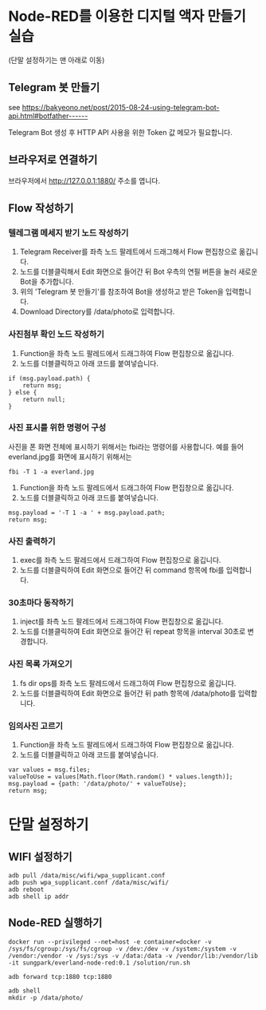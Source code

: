 # Node-RED를 이용한 디지털 액자 만들기 실습

(단말 설정하기는 맨 아래로 이동)

## Telegram 봇 만들기

see https://bakyeono.net/post/2015-08-24-using-telegram-bot-api.html#botfather------

Telegram Bot 생성 후 HTTP API 사용을 위한 Token 값 메모가 필요합니다.

## 브라우저로 연결하기

브라우저에서 http://127.0.0.1:1880/ 주소를 엽니다.

## Flow 작성하기

### 텔레그램 메세지 받기 노드 작성하기

1. Telegram Receiver를 좌측 노드 팔레트에서 드래그해서 Flow 편집창으로 옮깁니다.
1. 노드를 더블클릭해서 Edit 화면으로 들어간 뒤 Bot 우측의 연필 버튼을 눌러 새로운 Bot을 추가합니다.
1. 위의 'Telegram 봇 만들기'를 참조하여 Bot을 생성하고 받은 Token을 입력합니다.
1. Download Directory를 /data/photo로 입력합니다.

### 사진첨부 확인 노드 작성하기

1. Function을 좌측 노드 팔레드에서 드래그하여 Flow 편집창으로 옮깁니다.
1. 노드를 더블클릭하고 아래 코드를 붙여넣습니다.

```
if (msg.payload.path) {
    return msg;
} else {
    return null;
}
```

### 사진 표시를 위한 명령어 구성
사진을 폰 화면 전체에 표시하기 위해서는 fbi라는 명령어를 사용합니다. 예를 들어 everland.jpg를 화면에 표시하기 위해서는

```
fbi -T 1 -a everland.jpg
```

1. Function을 좌측 노드 팔레드에서 드래그하여 Flow 편집창으로 옮깁니다.
1. 노드를 더블클릭하고 아래 코드를 붙여넣습니다.

```
msg.payload = '-T 1 -a ' + msg.payload.path;
return msg;
```

### 사진 출력하기

1. exec를 좌측 노드 팔레드에서 드래그하여 Flow 편집창으로 옮깁니다.
1. 노드를 더블클릭하여 Edit 화면으로 들어간 뒤 command 항목에 fbi를 입력합니다.

### 30초마다 동작하기

1. inject를 좌측 노드 팔레드에서 드래그하여 Flow 편집창으로 옮깁니다.
1. 노드를 더블클릭하여 Edit 화면으로 들어간 뒤 repeat 항목을 interval 30초로 변경합니다.

### 사진 목록 가져오기

1. fs dir ops를 좌측 노드 팔레드에서 드래그하여 Flow 편집창으로 옮깁니다.
1. 노드를 더블클릭하여 Edit 화면으로 들어간 뒤 path 항목에 /data/photo를 입력합니다.

### 임의사진 고르기

1. Function을 좌측 노드 팔레드에서 드래그하여 Flow 편집창으로 옮깁니다.
1. 노드를 더블클릭하고 아래 코드를 붙여넣습니다.

```
var values = msg.files;
valueToUse = values[Math.floor(Math.random() * values.length)];
msg.payload = {path: '/data/photo/' + valueToUse};
return msg;
```

# 단말 설정하기

## WIFI 설정하기

```
adb pull /data/misc/wifi/wpa_supplicant.conf
adb push wpa_supplicant.conf /data/misc/wifi/
adb reboot
adb shell ip addr
```

## Node-RED 실행하기

```
docker run --privileged --net=host -e container=docker -v /sys/fs/cgroup:/sys/fs/cgroup -v /dev:/dev -v /system:/system -v /vendor:/vendor -v /sys:/sys -v /data:/data -v /vendor/lib:/vendor/lib -it sungpark/everland-node-red:0.1 /solution/run.sh

adb forward tcp:1880 tcp:1880

adb shell
mkdir -p /data/photo/
```


